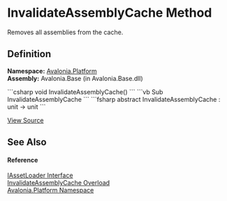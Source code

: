 # InvalidateAssemblyCache Method


Removes all assemblies from the cache.



## Definition
**Namespace:** <a href="N_Avalonia_Platform">Avalonia.Platform</a>  
**Assembly:** Avalonia.Base (in Avalonia.Base.dll)

<Tabs groupId="api-code-preview">
<TabItem value="csharp" label="C#">
```csharp
void InvalidateAssemblyCache()
```
</TabItem>
<TabItem value="vb" label="VB">
```vb
Sub InvalidateAssemblyCache
```
</TabItem>
<TabItem value="fsharp" label="F#">
```fsharp
abstract InvalidateAssemblyCache : unit -> unit 
```
</TabItem>
</Tabs>



<a href="https://github.com/AvaloniaUI/Avalonia/tree/master/src/Avalonia.Base/Platform/IAssetLoader.cs" title="View the source code">View Source</a>



## See Also


#### Reference
<a href="T_Avalonia_Platform_IAssetLoader">IAssetLoader Interface</a>  
<a href="Overload_Avalonia_Platform_IAssetLoader_InvalidateAssemblyCache">InvalidateAssemblyCache Overload</a>  
<a href="N_Avalonia_Platform">Avalonia.Platform Namespace</a>  

